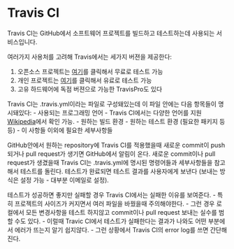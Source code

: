 # Travis CI

Travis CI는 GitHub에서 소프트웨어 프로젝트를 빌드하고 테스트하는데 사용되는 서비스입니다.

여러가지 사용처를 고려해 Travis에서는 세가지 버젼을 제공한다:
1. 오픈소스 프로젝트는 [여기](www.travis-ci.org)를 클릭해서 무료로 테스트 가능  
2. 개인 프로젝트는 [여기](www.travis-ci.com)를 클릭해서 유료로 테스트 가능
3. 고유 하드웨어에 독점 버젼으로 가능한 TravisPro도 있다

Travis CI는 .travis.yml이라는 파일로 구성돼있는데 이 파일 안에는 다음 항목들이 명시돼있다:
    - 사용되는 프로그래밍 언어 - Travis CI에서는 다양한 언어를 지원 [Wikipedia](https://en.wikipedia.org/wiki/Travis_CI)에서 확인 가능.
    - 원하는 빌드 환경
    - 원하는 테스트 환경 (필요한 패키지 등등)
    - 이 사항들 이외에 필요한 세부사항들

GitHub안에서 원하는 repository에 Travis CI를 적용했을때 새로운 commit이 push되거나 pull request가 생기면 GitHub에서 알림이 온다.
새로운 commit이나 pull request가 생겼을때 Travis CI는 .travis.yml에 명시된 명령어들과 세부사항들을 참고해서 테스트를 돌린다.
테스트가 완료되면 테스트 결과를 사용자에게 보낸다 (보내는 방식은 설정 가능 - 대부분 이메일로 설정).

테스트가 성공하면 좋지만 실패할 경우 Travis CI에서는 실패한 이유를 보여준다.
    - 특히 프로젝트의 사이즈가 커지면서 여러 파일을 바꿨을때 주의해야한다.
    - 그런 경우 로컬에서 모든 변경사항을 테스트 하지않고 commit이나 pull request 보내는 실수를 범할 수도 있다.
    - 이럴때 Travic CI에서 테스트가 실패한다는 결과가 나와도 어떤 부분에서 에러가 뜨는지 알기 쉽지않다.
    - 그런 상황에서 Travis CI의 error log를 쓰면 간단해진다.    
 

